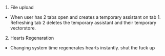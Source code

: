 01. File upload
- When user has 2 tabs open and creates a temporary assistant on tab 1. Refreshing tab 2 deletes the temporary assistant and their temporary vectorstore.

2. Hearts Regenaration
- Changing system time regenerates hearts instantly. shut the fuck up